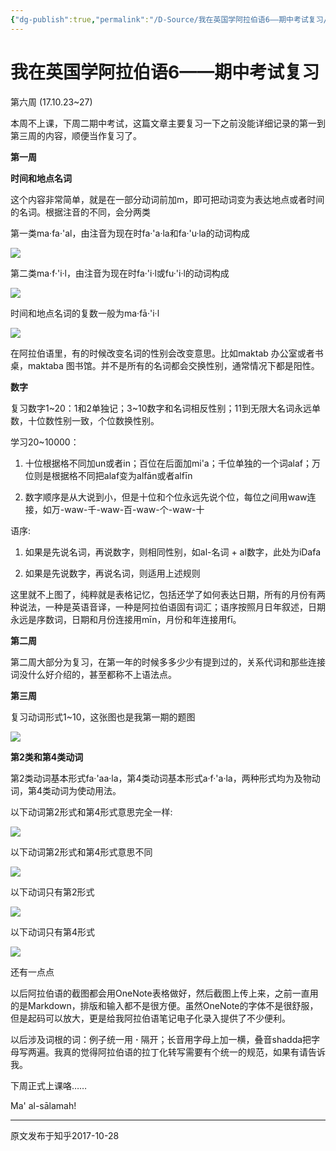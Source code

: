 ```yaml
---
{"dg-publish":true,"permalink":"/D-Source/我在英国学阿拉伯语6——期中考试复习/"}
---
```


# 我在英国学阿拉伯语6——期中考试复习
第六周 (17.10.23~27)

本周不上课，下周二期中考试，这篇文章主要复习一下之前没能详细记录的第一到第三周的内容，顺便当作复习了。

  

**第一周**

**时间和地点名词**

这个内容非常简单，就是在一部分动词前加m，即可把动词变为表达地点或者时间的名词。根据注音的不同，会分两类

  

第一类ma·fa·'al，由注音为现在时fa·'a·la和fa·'u·la的动词构成

![](https://pic2.zhimg.com/80/v2-24b8392e3606501c92344f00557dbb1d_720w.webp)

第二类ma·f·'i·l，由注音为现在时fa·'i·l或fu·'i·l的动词构成

![](https://pic4.zhimg.com/80/v2-8e182d77a4ac84319204201eb6b50f67_720w.webp)

时间和地点名词的复数一般为ma·fā·'i·l

![](https://pic1.zhimg.com/80/v2-b08a600fed4b7136751a87fabaeb0684_720w.webp)

在阿拉伯语里，有的时候改变名词的性别会改变意思。比如maktab 办公室或者书桌，maktaba 图书馆。并不是所有的名词都会交换性别，通常情况下都是阳性。

  

**数字**

复习数字1~20：1和2单独记；3~10数字和名词相反性别；11到无限大名词永远单数，十位数性别一致，个位数换性别。

  

学习20~10000：

1) 十位根据格不同加un或者in；百位在后面加mi'a；千位单独的一个词alaf；万位则是根据格不同把alaf变为alfān或者alfīn

  

2) 数字顺序是从大说到小，但是十位和个位永远先说个位，每位之间用waw连接，如万-waw-千-waw-百-waw-个-waw-十

  

语序:

1) 如果是先说名词，再说数字，则相同性别，如al-名词 + al数字，此处为iDafa

  

2) 如果是先说数字，再说名词，则适用上述规则

  

这里就不上图了，纯粹就是表格记忆，包括还学了如何表达日期，所有的月份有两种说法，一种是英语音译，一种是阿拉伯语固有词汇；语序按照月日年叙述，日期永远是序数词，日期和月份连接用mīn，月份和年连接用fī。

  

  

**第二周**

第二周大部分为复习，在第一年的时候多多少少有提到过的，关系代词和那些连接词没什么好介绍的，甚至都称不上语法点。

  

  

**第三周**

复习动词形式1~10，这张图也是我第一期的题图

![](https://pic1.zhimg.com/80/v2-49cc91e148af495eb065ac0f53d809e8_720w.webp)

  

**第2类和第4类动词**

第2类动词基本形式fa·'aa·la，第4类动词基本形式a·f·'a·la，两种形式均为及物动词，第4类动词为使动用法。

  

以下动词第2形式和第4形式意思完全一样:

![](https://pic3.zhimg.com/80/v2-a8361df3e413284fbffb5037c6e24a5a_720w.webp)

以下动词第2形式和第4形式意思不同

![](https://pic1.zhimg.com/80/v2-e407571be6057b9999ffa7c79429e698_720w.webp)

以下动词只有第2形式

![](https://pic4.zhimg.com/80/v2-6137d3172e92cd075f9b7e784ad7c32f_720w.webp)

以下动词只有第4形式

![](https://pic3.zhimg.com/80/v2-64932f802eeee9b2abb1d9dbc6662592_720w.webp)

  

还有一点点

以后阿拉伯语的截图都会用OneNote表格做好，然后截图上传上来，之前一直用的是Markdown，排版和输入都不是很方便。虽然OneNote的字体不是很舒服，但是起码可以放大，更是给我阿拉伯语笔记电子化录入提供了不少便利。

  

以后涉及词根的词：例子统一用 **·** 隔开；长音用字母上加一横，叠音shadda把字母写两遍。我真的觉得阿拉伯语的拉丁化转写需要有个统一的规范，如果有请告诉我。

  

下周正式上课咯……

  

Ma' al-sālamah!

---
原文发布于知乎2017-10-28